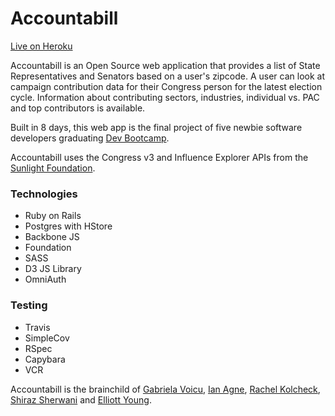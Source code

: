# Accountabill

[Live on Heroku](https://accountabill.herokuapp.com/)

Accountabill is an Open Source web application that provides a list of State Representatives and Senators based on a user's zipcode. A user can look at campaign contribution data for their Congress person for the latest election cycle. Information about contributing sectors, industries, individual vs. PAC and top contributors is available.

Built in 8 days, this web app is the final project of five newbie software developers graduating [Dev Bootcamp](http://devbootcamp.com/).

Accountabill uses the Congress v3 and Influence Explorer APIs from the [Sunlight Foundation](https://sunlightfoundation.com/api/).

### Technologies
- Ruby on Rails
- Postgres with HStore
- Backbone JS
- Foundation
- SASS
- D3 JS Library
- OmniAuth

### Testing
- Travis
- SimpleCov
- RSpec
- Capybara
- VCR



Accountabill is the brainchild of [Gabriela Voicu](https://github.com/gabivoicu), [Ian Agne](https://github.com/ianagne), [Rachel Kolcheck](https://github.com/rkolcheck), [Shiraz Sherwani](https://github.com/PacoGuy) and [Elliott Young](https://github.com/ElliottAYoung). 
